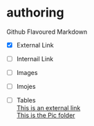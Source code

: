 # authoring
Github Flavoured Markdown
  - [x] External Link
  - [ ] Internail Link
  - [ ] Images
  - [ ] Imojes
  - [ ] Tables <br>
[This is an external link](https://github.com/en)<br>
[This is the Pic folder ](https://github.com/mohammedatwan/authoring/blob/main/images/)

